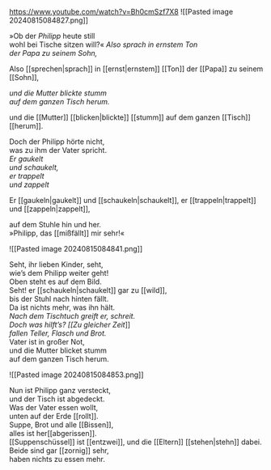 https://www.youtube.com/watch?v=Bh0cmSzf7X8
![[Pasted image 20240815084827.png]]

»Ob der _Philipp_ heute still  
wohl bei Tische sitzen will?« 
*Also sprach in ernstem Ton*  
*der Papa zu seinem Sohn,*  

Also [[sprechen|sprach]] in [[ernst|ernstem]] [[Ton]]
der [[Papa]] zu seinem [[Sohn]],

*und die Mutter blickte stumm*  
*auf dem ganzen Tisch herum.*  

und die [[Mutter]] [[blicken|blickte]] [[stumm]] auf dem ganzen [[Tisch]] [[herum]].

Doch der Philipp hörte nicht,  
was zu ihm der Vater spricht.  
*Er gaukelt*  
*und schaukelt,*  
*er trappelt*  
*und zappelt*  

Er [[gaukeln|gaukelt]]
und [[schaukeln|schaukelt]],
er [[trappeln|trappelt]]
und [[zappeln|zappelt]],

auf dem Stuhle hin und her.  
»Philipp, das [[mißfällt]] mir sehr!«

	
![[Pasted image 20240815084841.png]]

Seht, ihr lieben Kinder, seht,  
wie’s dem Philipp weiter geht!  
Oben steht es auf dem Bild.  
Seht! er [[schaukeln|schaukelt]] gar zu [[wild]],  
bis der Stuhl nach hinten fällt.  
Da ist nichts mehr, was ihn hält.  
*Nach dem Tischtuch greift er, schreit.*  
*Doch was hilft’s? [[Zu gleicher Zeit*]]  
*fallen Teller, Flasch und Brot.*  
Vater ist in großer Not,  
und die Mutter blicket stumm  
auf dem ganzen Tisch herum.




![[Pasted image 20240815084853.png]]

Nun ist Philipp ganz versteckt,  
und der Tisch ist abgedeckt.  
Was der Vater essen wollt,  
unten auf der Erde [[rollt]].  
Suppe, Brot und alle [[Bissen]],  
alles ist her[[abgerissen]].  
[[Suppenschüssel]] ist [[entzwei]], 
und die [[Eltern]] [[stehen|stehn]] dabei.
Beide sind gar [[zornig]] sehr,  
haben nichts zu essen mehr.
